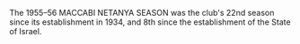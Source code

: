 The 1955–56 MACCABI NETANYA SEASON was the club's 22nd season since its establishment in 1934, and 8th since the establishment of the State of Israel.
